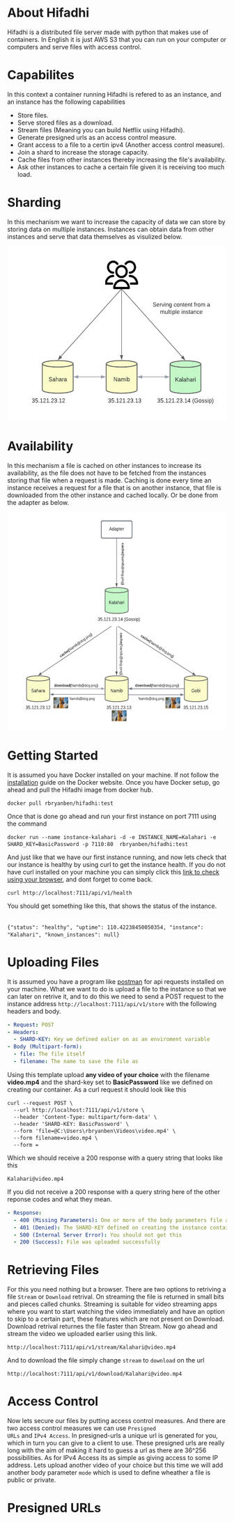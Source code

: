 # About Hifadhi
Hifadhi is a distributed file server made with python that makes use of containers. In English it is just AWS S3 that you can run on your computer or computers and serve files with access control.

# Capabilites
In this context a container running Hifadhi is refered to as an instance, and an instance has the following capabilities
- Store files.
- Serve stored files as a download.
- Stream files (Meaning you can build Netflix using Hifadhi).
- Generate presigned urls as an access control measure.
- Grant access to a file to a certin ipv4 (Another access control measure).
- Join a shard to increase the storage capacity.
- Cache files from other instances thereby increasing the file's availability.
- Ask other instances to cache a certain file given it is receiving too much load.

# Sharding

In this mechanism we want to increase the capacity of data we can store by storing data on multiple instances. Instances can obtain data from other instances and serve that data themselves as visulized below.

<img src="/Docs/Images/multi_instance.png" height="400px"/>

# Availability

In this mechanism a file is cached on other instances to increase its availability, as the file does not have to be fetched from the instances storing that file when a request is made. Caching is done every time an instance receives a request for a file that is on another instance, that file is downloaded from the other instance and cached locally. Or be done from the adapter as below.

<img src="/Docs/Images/shard_caching.png" height="500px"/>

# Getting Started

It is assumed you have Docker installed on your machine. If not follow the <a href="https://docs.docker.com/engine/install/">installation<a> guide on the Docker website. Once you have Docker setup, go ahead and pull the Hifadhi image from docker hub.

```
docker pull rbryanben/hifadhi:test
```

Once that is done go ahead and run your first instance on port 7111 using the command

```
docker run --name instance-kalahari -d -e INSTANCE_NAME=Kalahari -e SHARD_KEY=BasicPassword -p 7110:80  rbryanben/hifadhi:test
```
And just like that we have our first instance running, and now lets check that our instance is healthy by using curl to get the instance health. If you do not have curl installed on your machine you can simply click this <a href="http://localhost:7111/api/v1/health">link to check using your browser<a/>, and dont forget to come back.

```shell
curl http://localhost:7111/api/v1/health
```

You should get something like this, that shows the status of the instance.

<code>
{"status": "healthy", "uptime": 110.42238450050354, "instance": "Kalahari", "known_instances": null}
</code>

# Uploading Files 

It is assumed you have a program like <a href="https://www.postman.com/downloads/">postman</a> for api requests installed on your machine. What we want to do is upload a file to the instance so that we can later on
retrive it, and to do this we need to send a POST request to the instance address <code>http://localhost:7111/api/v1/store</code> with the following headers and body.

```yml
- Request: POST
- Headers:
  - SHARD-KEY: Key we defined ealier on as an enviroment variable 
- Body (Multipart-form):
  - file: The file itself 
  - filename: The name to save the file as 
```

Using this template upload <strong>any video of your choice</strong>  with the filename <strong>video.mp4</strong> and the shard-key set to <strong>BasicPassword</strong> like we defined on creating our container. As a curl request it should look like this

```shell
curl --request POST \
  --url http://localhost:7111/api/v1/store \
  --header 'Content-Type: multipart/form-data' \
  --header 'SHARD-KEY: BasicPassword' \
  --form 'file=@C:\Users\rbryanben\Videos\video.mp4' \
  --form filename=video.mp4 \
  --form =
```

Which we should receive a 200 response with a query string that looks like this
```
Kalahari@video.mp4
```

If you did not receive a 200 response with a query string here of the other reponse codes and what they mean.
```yaml
- Response:
  - 400 (Missing Parameters): One or more of the body parameters file and filename is missing. 
  - 401 (Denied): The SHARD-KEY defined on creating the instance container did not match the one supplied in the headers.
  - 500 (Internal Server Error): You should not get this
  - 200 (Success): File was uploaded successfully
```

# Retrieving Files
  
For this you need nothing but a browser. There are two options to retriving a file <code>Stream</code> or <code>Download</code> retrival.
On streaming the file is returned in small bits and pieces called chunks. Streaming is suitable for video streaming apps where you want to start watching the video 
immediately and have an option to skip to a certain part, these features which are not present on Download. Download retrival returnes the file faster than Stream.
Now go ahead and stream the video we uploaded earlier using this link.

```
http://localhost:7111/api/v1/stream/Kalahari@video.mp4
```
  And to download the file simply change <code>stream</code> to <code>download</code> on the url
  
```
http://localhost:7111/api/v1/download/Kalahari@video.mp4
```
  
  # Access Control
  
  Now lets secure our files by putting access control measures. And there are two access control measures we can use <code>Presigned URLs</code> and <code>IPv4 Access</code>. In presigned-urls a unique url is generated for you, which in turn you can give to a client to use. These presigned urls are really long with the aim of making it hard to guess a url as there are 36^256 possibilities. As for IPv4 Access its as simple as giving access to some IP address. Lets upload another video of your choice but this time we will add another body parameter <code>mode</code> which is used to define wheather a file is public or private.
  
  # Presigned URLs 
  

  
